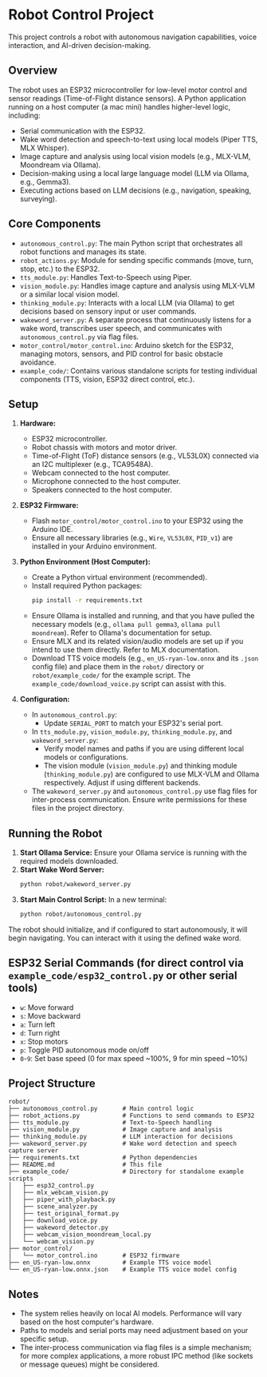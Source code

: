 # Robot Control Project

This project controls a robot with autonomous navigation capabilities, voice interaction, and AI-driven decision-making.

## Overview

The robot uses an ESP32 microcontroller for low-level motor control and sensor readings (Time-of-Flight distance sensors). A Python application running on a host computer (a mac mini) handles higher-level logic, including:

*   Serial communication with the ESP32.
*   Wake word detection and speech-to-text using local models (Piper TTS, MLX Whisper).
*   Image capture and analysis using local vision models (e.g., MLX-VLM, Moondream via Ollama).
*   Decision-making using a local large language model (LLM via Ollama, e.g., Gemma3).
*   Executing actions based on LLM decisions (e.g., navigation, speaking, surveying).

## Core Components

*   `autonomous_control.py`: The main Python script that orchestrates all robot functions and manages its state.
*   `robot_actions.py`: Module for sending specific commands (move, turn, stop, etc.) to the ESP32.
*   `tts_module.py`: Handles Text-to-Speech using Piper.
*   `vision_module.py`: Handles image capture and analysis using MLX-VLM or a similar local vision model.
*   `thinking_module.py`: Interacts with a local LLM (via Ollama) to get decisions based on sensory input or user commands.
*   `wakeword_server.py`: A separate process that continuously listens for a wake word, transcribes user speech, and communicates with `autonomous_control.py` via flag files.
*   `motor_control/motor_control.ino`: Arduino sketch for the ESP32, managing motors, sensors, and PID control for basic obstacle avoidance.
*   `example_code/`: Contains various standalone scripts for testing individual components (TTS, vision, ESP32 direct control, etc.).

## Setup

1.  **Hardware:**
    *   ESP32 microcontroller.
    *   Robot chassis with motors and motor driver.
    *   Time-of-Flight (ToF) distance sensors (e.g., VL53L0X) connected via an I2C multiplexer (e.g., TCA9548A).
    *   Webcam connected to the host computer.
    *   Microphone connected to the host computer.
    *   Speakers connected to the host computer.

2.  **ESP32 Firmware:**
    *   Flash `motor_control/motor_control.ino` to your ESP32 using the Arduino IDE.
    *   Ensure all necessary libraries (e.g., `Wire`, `VL53L0X`, `PID_v1`) are installed in your Arduino environment.

3.  **Python Environment (Host Computer):**
    *   Create a Python virtual environment (recommended).
    *   Install required Python packages:
        ```bash
        pip install -r requirements.txt
        ```
    *   Ensure Ollama is installed and running, and that you have pulled the necessary models (e.g., `ollama pull gemma3`, `ollama pull moondream`). Refer to Ollama's documentation for setup.
    *   Ensure MLX and its related vision/audio models are set up if you intend to use them directly. Refer to MLX documentation.
    *   Download TTS voice models (e.g., `en_US-ryan-low.onnx` and its `.json` config file) and place them in the `robot/` directory or `robot/example_code/` for the example script. The `example_code/download_voice.py` script can assist with this.

4.  **Configuration:**
    *   In `autonomous_control.py`:
        *   Update `SERIAL_PORT` to match your ESP32's serial port.
    *   In `tts_module.py`, `vision_module.py`, `thinking_module.py`, and `wakeword_server.py`:
        *   Verify model names and paths if you are using different local models or configurations.
        *   The vision module (`vision_module.py`) and thinking module (`thinking_module.py`) are configured to use MLX-VLM and Ollama respectively. Adjust if using different backends.
    *   The `wakeword_server.py` and `autonomous_control.py` use flag files for inter-process communication. Ensure write permissions for these files in the project directory.

## Running the Robot

1.  **Start Ollama Service:** Ensure your Ollama service is running with the required models downloaded.
2.  **Start Wake Word Server:**
    ```bash
    python robot/wakeword_server.py
    ```
3.  **Start Main Control Script:** In a new terminal:
    ```bash
    python robot/autonomous_control.py
    ```

The robot should initialize, and if configured to start autonomously, it will begin navigating. You can interact with it using the defined wake word.

## ESP32 Serial Commands (for direct control via `example_code/esp32_control.py` or other serial tools)

*   `w`: Move forward
*   `s`: Move backward
*   `a`: Turn left
*   `d`: Turn right
*   `x`: Stop motors
*   `p`: Toggle PID autonomous mode on/off
*   `0`-`9`: Set base speed (0 for max speed ~100%, 9 for min speed ~10%)

## Project Structure

```
robot/
├── autonomous_control.py       # Main control logic
├── robot_actions.py            # Functions to send commands to ESP32
├── tts_module.py               # Text-to-Speech handling
├── vision_module.py            # Image capture and analysis
├── thinking_module.py          # LLM interaction for decisions
├── wakeword_server.py          # Wake word detection and speech capture server
├── requirements.txt            # Python dependencies
├── README.md                   # This file
├── example_code/               # Directory for standalone example scripts
│   ├── esp32_control.py
│   ├── mlx_webcam_vision.py
│   ├── piper_with_playback.py
│   ├── scene_analyzer.py
│   ├── test_original_format.py
│   ├── download_voice.py
│   ├── wakeword_detector.py
│   ├── webcam_vision_moondream_local.py
│   └── webcam_vision.py
├── motor_control/
│   └── motor_control.ino       # ESP32 firmware
├── en_US-ryan-low.onnx         # Example TTS voice model
└── en_US-ryan-low.onnx.json    # Example TTS voice model config
```

## Notes

*   The system relies heavily on local AI models. Performance will vary based on the host computer's hardware.
*   Paths to models and serial ports may need adjustment based on your specific setup.
*   The inter-process communication via flag files is a simple mechanism; for more complex applications, a more robust IPC method (like sockets or message queues) might be considered. 